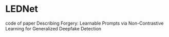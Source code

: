 # LEDNet
code of paper Describing Forgery: Learnable Prompts via Non-Contrastive Learning for Generalized Deepfake Detection
